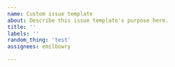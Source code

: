 ```yaml
---
name: Custom issue template
about: Describe this issue template's purpose here.
title: ''
labels: ''
random_thing: 'test'
assignees: emilbowry

---
```



